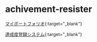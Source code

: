 # achivement-resister

[マイポートフォリオ](https://coding-murairen.com/){:target="_blank"}

[達成度登録システム](https://coding-murairen.com/){:target="_blank"}
